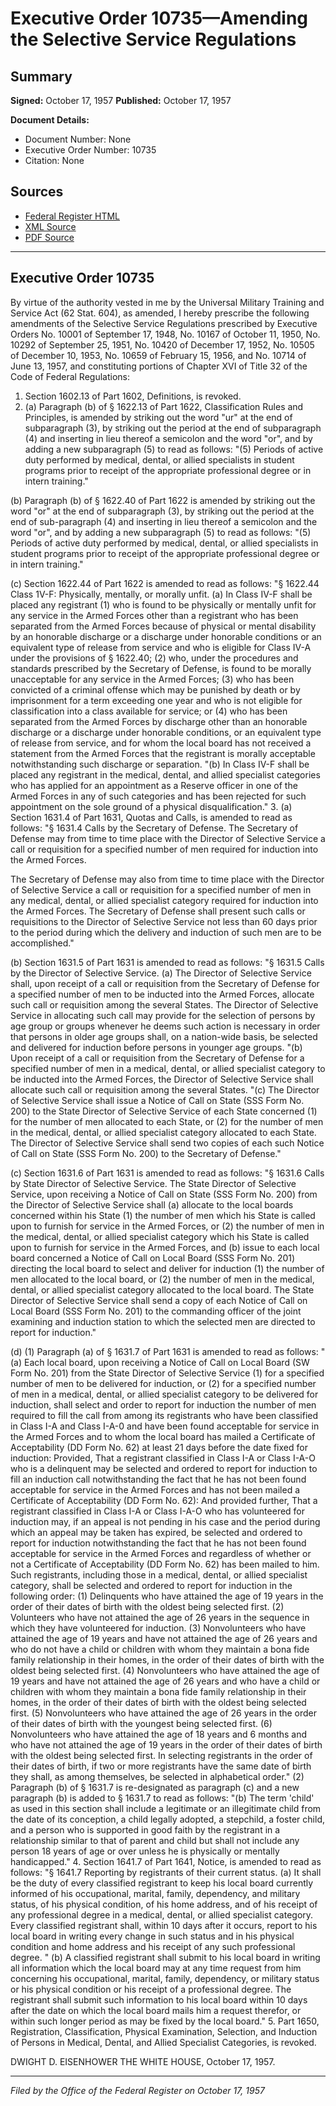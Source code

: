 # Executive Order 10735—Amending the Selective Service Regulations

## Summary

**Signed:** October 17, 1957
**Published:** October 17, 1957

**Document Details:**
- Document Number: None
- Executive Order Number: 10735
- Citation: None

## Sources
- [Federal Register HTML](https://www.presidency.ucsb.edu/documents/executive-order-10735-amending-the-selective-service-regulations)
- [XML Source](None)
- [PDF Source](None)

---

## Executive Order 10735

By virtue of the authority vested in me by the Universal Military Training and Service Act (62 Stat. 604), as amended, I hereby prescribe the following amendments of the Selective Service Regulations prescribed by Executive Orders No. 10001 of September 17, 1948, No. 10167 of October 11, 1950, No. 10292 of September 25, 1951, No. 10420 of December 17, 1952, No. 10505 of December 10, 1953, No. 10659 of February 15, 1956, and No. 10714 of June 13, 1957, and constituting portions of Chapter XVI of Title 32 of the Code of Federal Regulations:
1. Section 1602.13 of Part 1602, Definitions, is revoked.
2. (a) Paragraph (b) of § 1622.13 of Part 1622, Classification Rules and Principles, is amended by striking out the word "ur" at the end of subparagraph (3), by striking out the period at the end of subparagraph (4) and inserting in lieu thereof a semicolon and the word "or", and by adding a new subparagraph (5) to read as follows:
"(5) Periods of active duty performed by medical, dental, or allied specialists in student programs prior to receipt of the appropriate professional degree or in intern training."

(b) Paragraph (b) of § 1622.40 of Part 1622 is amended by striking out the word "or" at the end of subparagraph (3), by striking out the period at the end of sub-paragraph (4) and inserting in lieu thereof a semicolon and the word "or", and by adding a new subparagraph (5) to read as follows:
"(5) Periods of active duty performed by medical, dental, or allied specialists in student programs prior to receipt of the appropriate professional degree or in intern training."

(c) Section 1622.44 of Part 1622 is amended to read as follows:
"§ 1622.44 Class 1V-F: Physically, mentally, or morally unfit. (a) In Class IV-F shall be placed any registrant (1) who is found to be physically or mentally unfit for any service in the Armed Forces other than a registrant who has been separated from the Armed Forces because of physical or mental disability by an honorable discharge or a discharge under honorable conditions or an equivalent type of release from service and who is eligible for Class IV-A under the provisions of § 1622.40; (2) who, under the procedures and standards prescribed by the Secretary of Defense, is found to be morally unacceptable for any service in the Armed Forces; (3) who has been convicted of a criminal offense which may be punished by death or by imprisonment for a term exceeding one year and who is not eligible for classification into a class available for service; or (4) who has been separated from the Armed Forces by discharge other than an honorable discharge or a discharge under honorable conditions, or an equivalent type of release from service, and for whom the local board has not received a statement from the Armed Forces that the registrant is morally acceptable notwithstanding such discharge or separation.
"(b) In Class IV-F shall be placed any registrant in the medical, dental, and allied specialist categories who has applied for an appointment as a Reserve officer in one of the Armed Forces in any of such categories and has been rejected for such appointment on the sole ground of a physical disqualification."
3. (a) Section 1631.4 of Part 1631, Quotas and Calls, is amended to read as follows:
"§ 1631.4 Calls by the Secretary of Defense. The Secretary of Defense may from time to time place with the Director of Selective Service a call or requisition for a specified number of men required for induction into the Armed Forces.

The Secretary of Defense may also from time to time place with the Director of Selective Service a call or requisition for a specified number of men in any medical, dental, or allied specialist category required for induction into the Armed Forces. The Secretary of Defense shall present such calls or requisitions to the Director of Selective Service not less than 60 days prior to the period during which the delivery and induction of such men are to be accomplished."

(b) Section 1631.5 of Part 1631 is amended to read as follows:
"§ 1631.5 Calls by the Director of Selective Service. (a) The Director of Selective Service shall, upon receipt of a call or requisition from the Secretary of Defense for a specified number of men to be inducted into the Armed Forces, allocate such call or requisition among the several States. The Director of Selective Service in allocating such call may provide for the selection of persons by age group or groups whenever he deems such action is necessary in order that persons in older age groups shall, on a nation-wide basis, be selected and delivered for induction before persons in younger age groups.
"(b) Upon receipt of a call or requisition from the Secretary of Defense for a specified number of men in a medical, dental, or allied specialist category to be inducted into the Armed Forces, the Director of Selective Service shall allocate such call or requisition among the several States.
"(c) The Director of Selective Service shall issue a Notice of Call on State (SSS Form No. 200) to the State Director of Selective Service of each State concerned (1) for the number of men allocated to each State, or (2) for the number of men in the medical, dental, or allied specialist category allocated to each State. The Director of Selective Service shall send two copies of each such Notice of Call on State (SSS Form No. 200) to the Secretary of Defense."

(c) Section 1631.6 of Part 1631 is amended to read as follows:
"§ 1631.6 Calls by State Director of Selective Service. The State Director of Selective Service, upon receiving a Notice of Call on State (SSS Form No. 200) from the Director of Selective Service shall (a) allocate to the local boards concerned within his State (1) the number of men which his State is called upon to furnish for service in the Armed Forces, or (2) the number of men in the medical, dental, or allied specialist category which his State is called upon to furnish for service in the Armed Forces, and (b) issue to each local board concerned a Notice of Call on Local Board (SSS Form No. 201) directing the local board to select and deliver for induction (1) the number of men allocated to the local board, or (2) the number of men in the medical, dental, or allied specialist category allocated to the local board. The State Director of Selective Service shall send a copy of each Notice of Call on Local Board (SSS Form No. 201) to the commanding officer of the joint examining and induction station to which the selected men are directed to report for induction."

(d) (1) Paragraph (a) of § 1631.7 of Part 1631 is amended to read as follows:
"(a) Each local board, upon receiving a Notice of Call on Local Board (SW Form No. 201) from the State Director of Selective Service (1) for a specified number of men to be delivered for induction, or (2) for a specified number of men in a medical, dental, or allied specialist category to be delivered for induction, shall select and order to report for induction the number of men required to fill the call from among its registrants who have been classified in Class I-A and Class I-A-0 and have been found acceptable for service in the Armed Forces and to whom the local board has mailed a Certificate of Acceptability (DD Form No. 62) at least 21 days before the date fixed for induction: Provided, That a registrant classified in Class I-A or Class I-A-O who is a delinquent may be selected and ordered to report for induction to fill an induction call notwithstanding the fact that he has not been found acceptable for service in the Armed Forces and has not been mailed a Certificate of Acceptability (DD Form No. 62): And provided further, That a registrant classified in Class I-A or Class I-A-O who has volunteered for induction may, if an appeal is not pending in his case and the period during which an appeal may be taken has expired, be selected and ordered to report for induction notwithstanding the fact that he has not been found acceptable for service in the Armed Forces and regardless of whether or not a Certificate of Acceptability (DD Form No. 62) has been mailed to him. Such registrants, including those in a medical, dental, or allied specialist category, shall be selected and ordered to report for induction in the following order:
    (1) Delinquents who have attained the age of 19 years in the order of their dates of birth with the oldest being selected first.
    (2) Volunteers who have not attained the age of 26 years in the sequence in which they have volunteered for induction.
    (3) Nonvolunteers who have attained the age of 19 years and have not attained the age of 26 years and who do not have a child or children with whom they maintain a bona fide family relationship in their homes, in the order of their dates of birth with the oldest being selected first.
    (4) Nonvolunteers who have attained the age of 19 years and have not attained the age of 26 years and who have a child or children with whom they maintain a bona fide family relationship in their homes, in the order of their dates of birth with the oldest being selected first.
    (5) Nonvolunteers who have attained the age of 26 years in the order of their dates of birth with the youngest being selected first.
    (6) Nonvolunteers who have attained the age of 18 years and 6 months and who have not attained the age of 19 years in the order of their dates of birth with the oldest being selected first.
In selecting registrants in the order of their dates of birth, if two or more registrants have the same date of birth they shall, as among themselves, be selected in alphabetical order."
    (2) Paragraph (b) of § 1631.7 is re-designated as paragraph (c) and a new paragraph (b) is added to § 1631.7 to read as follows:
"(b) The term 'child' as used in this section shall include a legitimate or an illegitimate child from the date of its conception, a child legally adopted, a stepchild, a foster child, and a person who is supported in good faith by the registrant in a relationship similar to that of parent and child but shall not include any person 18 years of age or over unless he is physically or mentally handicapped."
4. Section 1641.7 of Part 1641, Notice, is amended to read as follows:
"§ 1641.7 Reporting by registrants of their current status. (a) It shall be the duty of every classified registrant to keep his local board currently informed of his occupational, marital, family, dependency, and military status, of his physical condition, of his home address, and of his receipt of any professional degree in a medical, dental, or allied specialist category. Every classified registrant shall, within 10 days after it occurs, report to his local board in writing every change in such status and in his physical condition and home address and his receipt of any such professional degree.
" (b) A classified registrant shall submit to his local board in writing all information which the local board may at any time request from him concerning his occupational, marital, family, dependency, or military status or his physical condition or his receipt of a professional degree. The registrant shall submit such information to his local board within 10 days after the date on which the local board mails him a request therefor, or within such longer period as may be fixed by the local board."
5. Part 1650, Registration, Classification, Physical Examination, Selection, and Induction of Persons in Medical, Dental, and Allied Specialist Categories, is revoked.

DWIGHT D. EISENHOWER
THE WHITE HOUSE,
October 17, 1957.

---

*Filed by the Office of the Federal Register on October 17, 1957*
